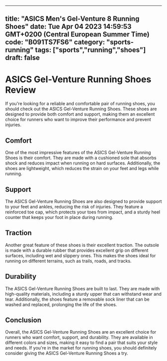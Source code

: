 
---
title: "ASICS Men's Gel-Venture 8 Running Shoes" 
date: Tue Apr 04 2023 14:59:53 GMT+0200 (Central European Summer Time)
code: "B091TS7FS6"
category: "sports-running"
tags: ["sports","running","shoes"] 
draft: false
---
    
# ASICS Gel-Venture Running Shoes Review

If you're looking for a reliable and comfortable pair of running shoes, you should check out the ASICS Gel-Venture Running Shoes. These shoes are designed to provide both comfort and support, making them an excellent choice for runners who want to improve their performance and prevent injuries.

## Comfort

One of the most impressive features of the ASICS Gel-Venture Running Shoes is their comfort. They are made with a cushioned sole that absorbs shock and reduces impact when running on hard surfaces. Additionally, the shoes are lightweight, which reduces the strain on your feet and legs while running.

## Support

The ASICS Gel-Venture Running Shoes are also designed to provide support to your feet and ankles, reducing the risk of injuries. They feature a reinforced toe cap, which protects your toes from impact, and a sturdy heel counter that keeps your foot in place during running.

## Traction

Another great feature of these shoes is their excellent traction. The outsole is made with a durable rubber that provides excellent grip on different surfaces, including wet and slippery ones. This makes the shoes ideal for running on different terrains, such as trails, roads, and tracks.

## Durability

The ASICS Gel-Venture Running Shoes are built to last. They are made with high-quality materials, including a sturdy upper that can withstand wear and tear. Additionally, the shoes feature a removable sock liner that can be washed and replaced, prolonging the life of the shoes.

## Conclusion

Overall, the ASICS Gel-Venture Running Shoes are an excellent choice for runners who want comfort, support, and durability. They are available in different colors and sizes, making it easy to find a pair that suits your style and needs. If you're in the market for running shoes, you should definitely consider giving the ASICS Gel-Venture Running Shoes a try.